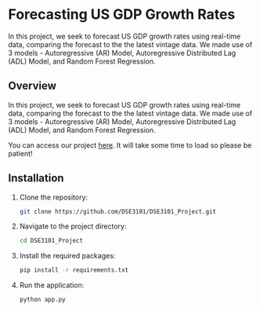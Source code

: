# Forecasting US GDP Growth Rates
In this project, we seek to forecast US GDP growth rates using real-time data, comparing the forecast to the the latest vintage data.
We made use of 3 models - Autoregressive (AR) Model, Autoregressive Distributed Lag (ADL) Model, and Random Forest Regression.


## Overview
In this project, we seek to forecast US GDP growth rates using real-time data, comparing the forecast to the the latest vintage data.
We made use of 3 models - Autoregressive (AR) Model, Autoregressive Distributed Lag (ADL) Model, and Random Forest Regression.

You can access our project [here](https://dse3101-app-tbmg7iutiq-as.a.run.app/). It will take some time to load so please be patient!

## Installation
1. Clone the repository:
    ```sh
    git clone https://github.com/DSE3101/DSE3101_Project.git
    ```
2. Navigate to the project directory:
    ```sh
    cd DSE3101_Project
    ```
3. Install the required packages:
    ```sh
    pip install -r requirements.txt
    ```
4. Run the application:
    ```sh
    python app.py
    ```
